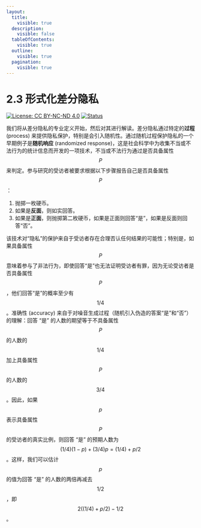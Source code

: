 ```yaml
---
layout:
  title:
    visible: true
  description:
    visible: false
  tableOfContents:
    visible: true
  outline:
    visible: true
  pagination:
    visible: true
---
```


# 2.3 形式化差分隐私

[![License: CC BY-NC-ND 4.0](https://img.shields.io/badge/License-CC\_BY--NC--ND\_4.0-lightgrey.svg)](https://creativecommons.org/licenses/by-nc-nd/4.0/) [![Status](https://img.shields.io/badge/Github-Editing-yellow.svg?logo=github)](https://github.com/HouJP/the-algorithmic-foundations-of-differential-privacy)

我们将从差分隐私的专业定义开始，然后对其进行解读。差分隐私通过特定的**过程** (process) 来提供隐私保护，特别是会引入随机性。通过随机过程保护隐私的一个早期例子是**随机响应** (randomized response)，这是社会科学中为收集不当或不法行为的统计信息而开发的一项技术，不当或不法行为通过是否具备属性 $$P$$ 来判定。参与研究的受访者被要求根据以下步骤报告自己是否具备属性 $$P$$：

1. 抛掷一枚硬币。
2. 如果是**反面**，则如实回答。
3. 如果是**正面**，则抛掷第二枚硬币，如果是正面则回答“是”，如果是反面则回答“否”。

该技术对“隐私”的保护来自于受访者存在合理否认任何结果的可能性；特别是，如果具备属性 $$P$$ 意味着参与了非法行为，即使回答“是”也无法证明受访者有罪，因为无论受访者是否具备属性 $$P$$，他们回答“是”的概率至少有 $$1/4$$。准确性 (accuracy) 来自于对噪音生成过程（随机引入伪造的答案“是”和“否”）的理解：回答 “是” 的人数的期望等于不具备属性 $$P$$ 的人数的 $$1/4$$ 加上具备属性 $$P$$ 的人数的 $$3/4$$。因此，如果 $$p$$ 表示具备属性 $$P$$ 的受访者的真实比例，则回答 “是” 的预期人数为 $$(1/4)(1 − p) + (3/4)p = (1/4) + p/2$$。这样，我们可以估计 $$p$$ 的值为回答 “是” 的人数的两倍再减去 $$1/2$$，即 $$2((1/4) + p/2) − 1/2$$。
